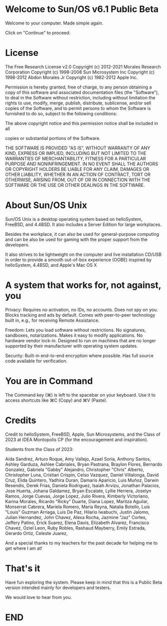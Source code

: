 # Welcome to Sun/OS v6.1 Public Beta

Welcome to your computer.
Made simple again.

Click on "Continue" to proceed.

# License

The Free Research License v2.0
Copyright (c) 2012-2021 Morales Research Corporation
Copyright (c) 1998-2008 Sun Microsystem Inc
Copyright (c) 1998-2012 Abdon Morales Jr
Copyright (c) 1982-2012 Apple Inc.

Permission is hereby granted, free of charge, to any person obtaining a copy of this software and associated documentation files (the "Software"), to deal in the Software without restriction, including without limitation the rights to use, modify, merge, publish, distribute, sublicense, and/or sell copies of the Software, and to permit persons to whom the Software is furnished to do so, subject to the following conditions:


The above copyright notice and this permission notice shall be included in all

copies or substantial portions of the Software.


THE SOFTWARE IS PROVIDED "AS IS", WITHOUT WARRANTY OF ANY KIND, EXPRESS OR
IMPLIED, INCLUDING BUT NOT LIMITED TO THE WARRANTIES OF MERCHANTABILITY,
FITNESS FOR A PARTICULAR PURPOSE AND NONINFRINGEMENT. IN NO EVENT SHALL THE
AUTHORS OR COPYRIGHT HOLDERS BE LIABLE FOR ANY CLAIM, DAMAGES OR OTHER
LIABILITY, WHETHER IN AN ACTION OF CONTRACT, TORT OR OTHERWISE, ARISING FROM,
OUT OF OR IN CONNECTION WITH THE SOFTWARE OR THE USE OR OTHER DEALINGS IN THE
SOFTWARE.

# About Sun/OS Unix
Sun/OS Unix is a desktop operating system based on helloSystem, FreeBSD, and 4.4BSD. It also includes a Server Edition for large workplaces.

Besides the workplace, it can also be used for general-purpose computing and can be also be used for gaming with the proper support from the developers.

It also strives to be lightweight on the computer and live installation CD/USB in order to provide a smooth out-of-box experience (OOBE) inspired by helloSystem, 4.4BSD, and Apple's Mac OS X

# A system that works for, not against, you

Privacy: Requires no activation, no IDs, no accounts. Does not spy on you. Blocks tracking and ads by default. Comes with peer-to-peer technology built in, e.g., for receiving Remote Assistance.

Freedom: Lets you load software without restrictions. No signatures, sandboxes, notarizations. Makes it easy to modify applications. No hardware vendor lock-in. Designed to run on machines that are no longer supported by their manufacturer with operating system updates.

Security: Built-in end-to-end encryption where possible. Has full source code available for verification.

# You are in Command

The Command key (⌘) is left to the spacebar on your keyboard. Use it to access shortcuts like ⌘C (Copy) and ⌘V (Paste).

# Credits
Credit to helloSystem, FreeBSD, Apple, Sun Microsystems, and the Class of 2023 at IDEA Montopolis CP (for the encouragement and inspiration).

Students from the Class of 2023:

Aida Sandrez,
Arturo Roque,
Amy Vallejo,
Azael Soria,
Anthony Santos,
Ashley Garduza,
Ashlee Cabriales,
Bryan Pastrana,
Braylon Flores,
Bernardo Gonzalez,
Gabriela "Gabby" Alejandro,
Christopher "Chris" Alberto,
Christopher Luna,
Cristian Crispin,
Celso Vazquez,
Daniel Villalonga,
David Cruz,
Elida Quintero,
Yadhira Duran,
Damaris Aparicio,
Luis Muñoz,
Darwin Resendis,
Derek Frias,
Daniela Rodriguez,
Isaiah Arvizu,
Jonathan Palacios,
Jose Huerta,
Johana Galdamez,
Bryan Escalate,
Lyllie Herrera,
Joselyn Ramos,
Jorge Cuevas,
Jorge Lopez,
Julio Rivera,
Kimberly Victoriano,
Karina Morales,
Ricardo "Ricky" Duarte,
Diana Lopez,
Maritza Aguilar,
Monserrat Cabrera,
Mariela Romero,
Maria Reyna,
Natalia Botello,
Luis "Louis" Guzman Arriaga,
Luis De Paz,
Hilario Iwabuchi,
Justin Jalomo,
Julian Hernandez,
John Chavez,
Alexa Rocha,
Jazmine "Jaz" Cortes,
Jeffery Patino,
Erick Suarez,
Elena Davis,
Elizabeth Alvarez,
Francisco Chavez,
Oziel Leon,
Ruby Robles,
Rashaud Mayberry,
Emily Estrada,
Gerardo Ortiz,
Celeste Juarez,

And a special thanks to my teachers for the past decade for helping me to get where I am at!

# That's it

Have fun exploring the system. Please keep in mind that this is a Public Beta version intended mainly for developers and testers.

We would love to hear from you.

# END
